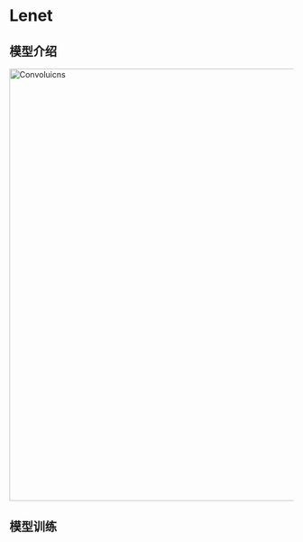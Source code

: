 # Lenet
## 模型介绍
<img width="767" alt="Convoluicns" src="https://user-images.githubusercontent.com/127123332/232314635-44768f55-59c6-4f3b-bcd1-9b788bb93992.png">

## 模型训练

